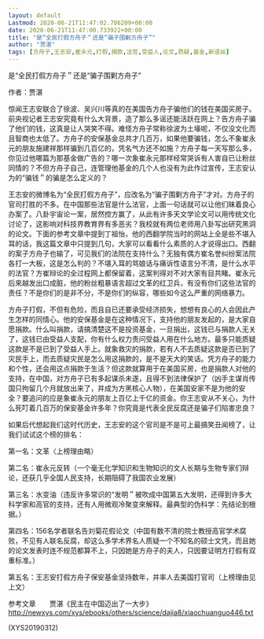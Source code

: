 ```yaml
---
layout: default
Lastmod: 2020-06-21T11:47:02.706209+00:00
date: 2020-06-21T11:47:00.733922+00:00
title: "是“全民打假方舟子＂还是“骗子围剿方舟子”"
author: "贾湛"
tags: [方舟子,王志安,崔永元,打假,捐款,法官,受益人,论文,质疑,基金,新语丝]
---
```


是“全民打假方舟子＂还是“骗子围剿方舟子”

作者：贾湛

惊闻王志安联合了徐波、吴兴川等真的在美国告方舟子骗他们的钱在美国买房子。前央视记者王志安究竟有什么大背景，造了那么多谣还能活跃在网上？告方舟子骗了他们的钱，这真是让人哭笑不得。难怪方舟子常称徐波为土壕呢，不仅没文化而且智商也太低了。方舟子的安保基金总共才几百万，如果他要骗钱，怎么不象崔永元的朋友施建祥那样骗到几百亿的，凭名气方还不如施？方舟子每一天写那么多，你见过他哪篇为那基金做广告的？哪一次象崔永元那样经常哭诉有人害自已让粉丝同情的？不但方舟子自己，连管理他基金的几个人也没有为此作过宣传，王志安认为的“骗钱＂的骗是怎么定义的？

王志安的微博名为“全民打假方舟子”，应改名为“骗子围剿方舟子”才对。方舟子的官司打胜的不多。在中国那些法官是什么法官，上面一句话就可以让他们昧着良心办案了。八卦宇宙论一案，居然控方赢了，从此有许多天文学论文可以用传统文化讨论了，这影响对科技界教育界有多恶劣？我校就有两位老师用八卦写出研究黑洞的论文。下面的参考文章中提到丁祖怡，他的西翻学院当时的网站上全是些不堪入耳的话，我这篇文章中只提到几句，大家可以看看什么素质的人才说得出口。西翻的案子方舟子也输了，可见我们的法院在支持什么？无独有偶方崔名誉纠纷案法院各打一大板，这是怎么判的？不堪入耳的骂娘话与痛诉性语言分不清，是什么水平的法官？方崔辩论的全过程网上都保留着，这案判得对不对大家有目共睹。崔永元后來越发出口成脏，他的粉丝粗暴语言超过文革的红卫兵，有没有你们这些法官的责任？不是你们的是非不分，不是你们的纵容，哪些如今这么严重的网络暴力。

方舟子打假，不但有危险，而且自已还要承受经济损失，想想有良心的人会因此产生怎样的同情心。他的安保基金是在这种情况下，支持他的朋友发起的，是大家自愿捐款。什么叫捐款，请搞清楚这不是投资基金，一旦捐出，这钱已与捐款人无关了，这钱已由受益人支配，你有什么权力责问受益人用在什么地方。最多只能质疑这款是不是已到了受益人手上。就象救灾的捐款，若有人不去质疑这款是否已到了灾民手上，而去质疑灾民是怎么用这捐款的，是不是天大的笑话。凭方舟子的能力和个性，还会用这点捐款于生活？但这款就算用于在美国买房，也是捐款人对他的支持，在中国，对方舟子已有多起谋杀未遂，且得不到法律保护了（凶手主谋肖传国只拘留几个月就放出来了，并成为方黑核心人物），在美国安家不是为他的安全？要追问的应是象崔永元的朋友上百亿上千亿的资金。你王志安从不关心，为什么死叮着几百万的保安基金许多年？你究竟是代表全民反腐还是骗子们陷害忠良？

如果后代想起我们这时代历史，王志安的这个官司是不是可上最搞笑丑闻榜了，让我们试试这个榜的排名：

第一名：文革〈上榜理由略）

第二名：崔永元反转（一个毫无化学知识和生物知识的文人长期与生物专家们辩论，还获几乎全国人民支持，长期阻碍了我国农业发展）

第三名：水变油（违反许多常识的“发明＂被吹成中国第五大发明，还得到许多大科学家和高官的支持，还有人用微观冷聚变來解释。最典型的伪科学：先结论到根据。）

第四名：156名学者联名告刘菊花假论文（中国有数不清的院士教授高官学术腐败，不见有人联名反腐，却这么多学术界名人质疑一个不知名的硕士文凭，而且她的论文发表时连不规范都算不上，只因她是方舟子的夫人，只因要证明方打假有双重标准。）

第五名：王志安打假方舟子保安基金坚持数年，并率人去美国打官司（上榜理由见上文）

参考文章　　贾湛《民主在中国迈出了一大步》http://newxys.com/xys/ebooks/others/science/dajia8/xiaochuanguo446.txt

(XYS20190312)

